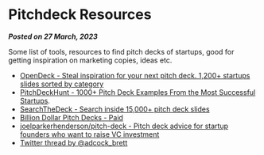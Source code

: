 # Pitchdeck Resources

**_Posted on 27 March, 2023_**

Some list of tools, resources to find pitch decks of startups, good for getting inspiration on marketing copies, ideas etc.

- [OpenDeck - Steal inspiration for your next pitch deck. 1,200+ startups slides sorted by category](https://www.openvc.app/opendeck)
- [PitchDeckHunt - 1000+ Pitch Deck Examples From the Most Successful Startups](https://www.pitchdeckhunt.com/).
- [SearchTheDeck - Search inside 15,000+ pitch deck slides](https://www.searchthedeck.com/)
- [Billion Dollar Pitch Decks - Paid](https://www.billiondollarpitchdecks.com/)
- [joelparkerhenderson/pitch-deck - Pitch deck advice for startup founders who want to raise VC investment](https://github.com/joelparkerhenderson/pitch-deck)
- [Twitter thread by @adcock_brett](https://twitter.com/adcock_brett/status/1640000828907077632)
